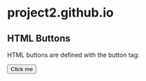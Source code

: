 # project2.github.io
<!DOCTYPE html>
<html>
<body>

<h2>HTML Buttons</h2>
<p>HTML buttons are defined with the button tag:</p>

<button>Click me</button>

</body>
</html>

